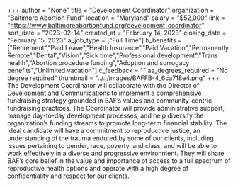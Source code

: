 +++
author = "None"
title = "Development Coordinator"
organization = "Baltimore Abortion Fund"
location = "Maryland"
salary = "$52,000"
link = "https://www.baltimoreabortionfund.org/development_coordinator"
sort_date = "2023-02-14"
created_at = "February 14, 2023"
closing_date = "February 15, 2023"
a_job_type = ["Full Time"]
b_benefits = ["Retirement","Paid Leave","Health Insurance","Paid Vacation","Permanently Remote","Dental","Vision","Sick time","Professional development","Trans health","Abortion procedure funding","Adoption and surrogacy benefits","Unlimited vacation"]
c_feedback = ""
aa_degrees_required = "No degree required"
thumbnail = "../../images/BAFFB-4_6ca718e4.png"
+++
The Development Coordinator will collaborate with the Director of Development and Communications to implement a comprehensive fundraising strategy grounded in BAF’s values and community-centric fundraising practices. The Coordinator will provide administrative support, manage day-to-day development processes, and help diversify the organization’s funding streams to promote long-term financial stability. The ideal candidate will have a commitment to reproductive justice, an understanding of the trauma endured by some of our clients, including issues pertaining to gender, race, poverty, and class, and will be able to work effectively in a diverse and progressive environment. They will share BAF’s core belief in the value and importance of access to a full spectrum of reproductive health options and operate with a high degree of confidentiality and respect for our clients.
